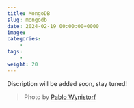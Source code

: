 ```yaml
---
title: MongoDB
slug: mongodb
date: 2024-02-19 00:00:00+0000
image: 
categories:
    - 
tags:
    - 
weight: 20
---
```

Discription will be added soon, stay tuned!

> Photo by [Pablo Wynistorf](https://www.pablo.one)
